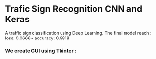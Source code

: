 # Trafic Sign Recognition CNN and Keras 
 
A traffic sign classification using Deep Learning. The final model reach : 
 loss: 0.0666 - accuracy: 0.9818


### We create GUI using Tkinter : 
